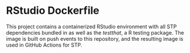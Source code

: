 # RStudio Dockerfile

This project contains a containerized RStudio environment with all STP dependencies bundled in as well as the *testthat*, a R testing package. The image is built on push events to this repository, and the resulting image is used in GitHub Actions for STP.

